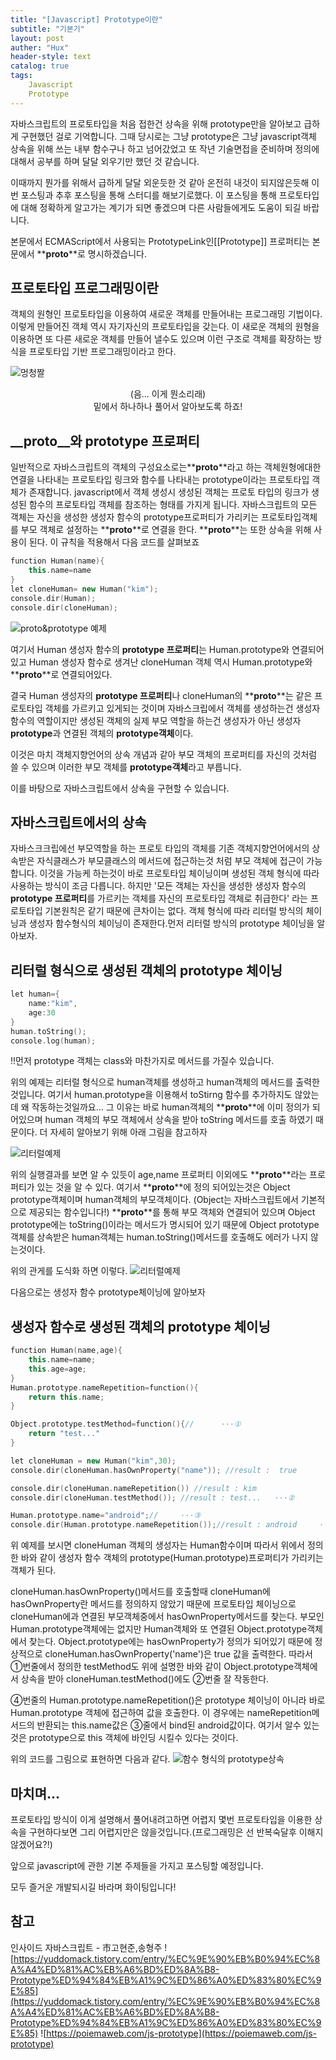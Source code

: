 ```yaml
---
title: "[Javascript] Prototype이란"
subtitle: "기본기"
layout: post
auther: "Hux"
header-style: text
catalog: true
tags:
    Javascript
    Prototype
---
```


자바스크립트의 프로토타입을 처음 접한건 상속을 위해 prototype만을 알아보고 급하게 구현했던 걸로 기억합니다.
그때 당시로는 그냥 prototype은 그냥 javascript객체 상속을 위해 쓰는 내부 함수구나 하고 넘어갔었고 또
작년 기술면접을 준비하며 정의에 대해서 공부를 하며 달달 외우기만 했던 것 같습니다.

이때까지 뭔가를 위해서 급하게 달달 외운듯한 것 같아 온전히 내것이 되지않은듯해 이번 포스팅과 추후 포스팅을 통해
스터디를 해보기로했다.
이 포스팅을 통해 프로토타입에 대해 정확하게 알고가는 계기가 되면 좋겠으며 다른 사람들에게도 도움이 되길 바랍니다.


본문에서 ECMAScript에서 사용되는 PrototypeLink인[[Prototype]] 프로퍼티는 본문에서 **__proto__**로 명시하겠습니다.

프로토타입 프로그래밍이란
---
객체의 원형인 프로토타입을 이용하여 새로운 객체를 만들어내는 프로그래밍 기법이다. 이렇게 만들어진 객체 역시 자기자신의 프로토타입을 갖는다. 이 새로운 객체의 원형을 이용하면 또 다른 새로운 객체를 만들어 낼수도 있으며 이런 구조로 객체를 확장하는 방식을 프로토타입 기반 프로그래밍이라고 한다.


 ![멍청짤]({{site.url}}/img/meme/멍청짤.png)

<center>(음... 이게 뭔소리래)</center>
<center>밑에서 하나하나 풀어서 알아보도록 하죠!</center>


__proto__와 prototype 프로퍼티
---
일반적으로 자바스크립트의 객체의 구성요소로는**__proto__**라고 하는 객체원형에대한 연결을 나타내는 프로토타입 링크와 함수를 나타내는 prototype이라는 프로토타입 객체가 존재합니다.
javascript에서 객체 생성시 생성된 객체는 프로토 타입의 링크가 생성된 함수의 프로토타입 객체를 참조하는 형태를 가지게 됩니다.
자바스크립트의 모든 객체는 자신을 생성한 생성자 함수의 prototype프로퍼티가 가리키는 프로토타입객체를 부모 객체로 설정하는
**__proto__**로 연결을 한다. **__proto__**는 또한 상속을 위해 사용이 된다.
이 규칙을 적용해서 다음 코드를 살펴보죠


```cpp
function Human(name){
    this.name=name
}
let cloneHuman= new Human("kim");
console.dir(Human);
console.dir(cloneHuman);

```
![__proto__&prototype 예제]({{site.url}}/img/javascript/prototype/prototype_step3.png)

여기서 Human 생성자 함수의 **prototype 프로퍼티**는 Human.prototype와 연결되어 있고
Human 생성자 함수로 생겨난 cloneHuman 객체 역시 Human.prototype와 **__proto__**로 연결되어있다.

결국 Human 생성자의 **prototype 프로퍼티**나 cloneHuman의 **__proto__**는 같은 프로토타입 객체를 가르키고 있게되는 것이며
자바스크립에서 객체를 생성하는건 생성자 함수의 역할이지만 생성된 객체의 실제 부모 역할을 하는건 생성자가 아닌
생성자 **prototype**과 연결된 객체의 **prototype객체**이다.

이것은 마치 객체지향언어의 상속 개념과 같아 부모 객체의 프로퍼티를 자신의 것처럼 쓸 수 있으며 
이러한 부모 객체를 **prototype객체**라고 부릅니다.

이를 바탕으로 자바스크립트에서 상속을 구현할 수 있습니다.


자바스크립트에서의 상속
---
자바스크크립에선 부모역할을 하는 프로토 타입의 객체를 기존 객체지향언어에서의 상속받은 자식클래스가 부모클래스의 메서드에 접근하는것 처럼
부모 객체에 접근이 가능합니다.
 이것을 가능케 하는것이 바로 프로토타입 체이닝이며 생성된 객체 형식에 따라 사용하는 방식이 조금 다릅니다.
하지만 '모든 객체는 자신을 생성한 생성자 함수의 **prototype 프로퍼티**를 가르키는 객체를 자신의 프로토타입 객체로 취급한다'
라는 프로토타입 기본원칙은 같기 때문에 큰차이는 없다.
객체 형식에 따라 리터럴 방식의 체이닝과 생성자 함수형식의 체이닝이 존재한다.먼저 리터럴 방식의 prototype 체이닝을 알아보자.

리터럴 형식으로 생성된 객체의 prototype 체이닝
---

```cpp
let human={
    name:"kim",
    age:30
}
human.toString();
console.log(human);
```
!!먼저 prototype 객체는 class와 마찬가지로 메서드를 가질수 있습니다. 

위의 예제는 리터럴 형식으로 human객체를 생성하고 human객체의 메서드를 출력한 것입니다.
여기서 human.prototype을 이용해서 toStirng 함수를 추가하지도 않았는데 왜 작동하는것일까요...
그 이유는 바로 human객체의 **__proto__**에 이미 정의가 되어있으며 human 객체의 부모 객체에서 상속을 받아
toString 메서드를 호출 하였기 때문이다.
더 자세히 알아보기 위해 아래 그림을 참고하자

 ![리터럴예제]({{site.url}}/img/javascript/prototype/prototype_step1.png)

위의 실행결과를 보면 알 수 있듯이 age,name 프로퍼티 이외에도 **__proto__**라는 프로퍼티가 있는 것을 알 수 있다.
여기서 **__proto__**에 정의 되어있는것은 Object prototype객체이며 human객체의 부모객체이다.
(Object는 자바스크립트에서 기본적으로 제공되는 함수입니다!)
 **__proto__**를 통해 부모 객체와 연결되어 있으며 Object prototype에는 toString()이라는 메서드가 명시되어 있기 때문에 Object prototype 객체를 상속받은 human객체는 human.toString()메서드를 호출해도 에러가 나지 않는것이다.

위의 관게를 도식화 하면 이렇다.
 ![리터럴예제]({{site.url}}/img/javascript/prototype/prototype_step2.png)

다음으로는 생성자 함수 prototype체이닝에 알아보자


생성자 함수로 생성된 객체의 prototype 체이닝
---

```cpp
function Human(name,age){
    this.name=name;
    this.age=age;
}
Human.prototype.nameRepetition=function(){
    return this.name;
}

Object.prototype.testMethod=function(){//      ···①
    return "test..."
}

let cloneHuman = new Human("kim",30);  
console.dir(cloneHuman.hasOwnProperty("name")); //result :  true

console.dir(cloneHuman.nameRepetition()) //result : kim
console.dir(cloneHuman.testMethod()); //result : test...   ···②

Human.prototype.name="android";//     ···③
console.dir(Human.prototype.nameRepetition());//result : android     ···④
```

위 예제를 보시면 cloneHuman 객체의 생성자는 Human함수이며 따라서 위에서 정의한 바와 같이 생성자 함수 객체의 
prototype(Human.prototype)프로퍼티가 가리키는 객체가 된다.

cloneHuman.hasOwnProperty()메서드를 호출할때 cloneHuman에 hasOwnProperty란 메서드를 정의하지 않았기 때문에
프로토타입 체이닝으로 cloneHuman에과 연결된 부모객체중에서 hasOwnProperty메서드를 찾는다. 부모인 Human.prototype객체에는
없지만 Human객체와 또 연결된 Object.prototype객체에서 찾는다. Object.prototype에는 hasOwnProperty가 정의가 되어있기 때문에
정상적으로 cloneHuman.hasOwnProperty('name')은 true 값을 출력한다.
따라서 ①번줄에서 정의한 testMethod도 위에 설명한 바와 같이 Object.prototype객체에서 상속을 받아 cloneHuman.testMethod()에도 ②번줄
잘 작동한다.

④번줄의 Human.prototype.nameRepetition()은 prototype 체이닝이 아니라 바로 Human.prototype 객체에 접근하여 값을 호출한다.
이 경우에는 nameRepetition메서드의 반환되는 this.name값은 ③줄에서 bind된 android값이다. 여기서 알수 있는것은 prototype으로 this 객체에
바인딩 시킬수 있다는 것이다.



위의 코드를 그림으로 표현하면 다음과 같다.
 ![함수 형식의 prototype상속]({{site.url}}/img/javascript/prototype/prototype_step4.png)



마치며...
---
프로토타입 방식이 이게 설명해서 풀어내려고하면 어렵지 몇번 프로토타입을 이용한 상속을 구현하다보면
그리 어렵지만은 않을것입니다.(프로그래밍은 선 반복숙달후 이해지 않겠어요?!)

앞으로 javascript에 관한 기본 주제들을 가지고 포스팅할 예정입니다. 

모두 즐거운 개발되시길 바라며 화이팅입니다!


참고 
---
인사이드 자바스크립트 - 市고현준,송형주
![https://yuddomack.tistory.com/entry/%EC%9E%90%EB%B0%94%EC%8A%A4%ED%81%AC%EB%A6%BD%ED%8A%B8-Prototype%ED%94%84%EB%A1%9C%ED%86%A0%ED%83%80%EC%9E%85](https://yuddomack.tistory.com/entry/%EC%9E%90%EB%B0%94%EC%8A%A4%ED%81%AC%EB%A6%BD%ED%8A%B8-Prototype%ED%94%84%EB%A1%9C%ED%86%A0%ED%83%80%EC%9E%85)
![https://poiemaweb.com/js-prototype](https://poiemaweb.com/js-prototype)
